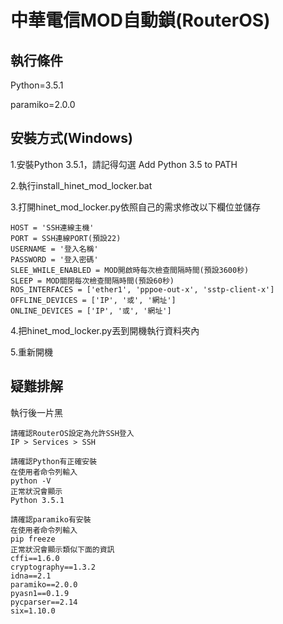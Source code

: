 # 中華電信MOD自動鎖(RouterOS)
## 執行條件
Python=3.5.1

paramiko=2.0.0
## 安裝方式(Windows)
1.安裝Python 3.5.1，請記得勾選 Add Python 3.5 to PATH

2.執行install_hinet_mod_locker.bat

3.打開hinet_mod_locker.py依照自己的需求修改以下欄位並儲存
```
HOST = 'SSH連線主機'
PORT = SSH連線PORT(預設22)
USERNAME = '登入名稱'
PASSWORD = '登入密碼'
SLEE_WHILE_ENABLED = MOD開啟時每次檢查間隔時間(預設3600秒)
SLEEP = MOD關閉每次檢查間隔時間(預設60秒)
ROS_INTERFACES = ['ether1', 'pppoe-out-x', 'sstp-client-x']
OFFLINE_DEVICES = ['IP', '或', '網址']
ONLINE_DEVICES = ['IP', '或', '網址']
```

4.把hinet_mod_locker.py丟到開機執行資料夾內

5.重新開機
## 疑難排解
執行後一片黑
```
請確認RouterOS設定為允許SSH登入
IP > Services > SSH
```
```
請確認Python有正確安裝
在使用者命令列輸入
python -V
正常狀況會顯示
Python 3.5.1
```
```
請確認paramiko有安裝
在使用者命令列輸入
pip freeze
正常狀況會顯示類似下面的資訊
cffi==1.6.0
cryptography==1.3.2
idna==2.1
paramiko==2.0.0
pyasn1==0.1.9
pycparser==2.14
six=1.10.0
```
